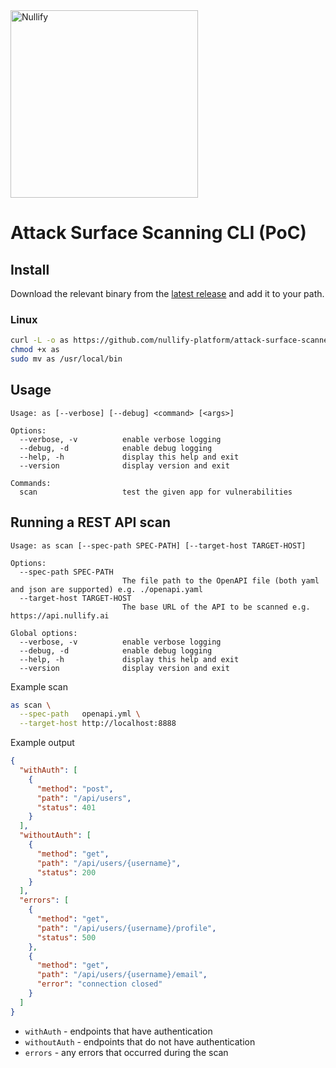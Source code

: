 <a href="https://nullify.ai">
  <img src="https://uploads-ssl.webflow.com/6492db86d53f84f396b6623d/64dad6c12b98dee05eb08088_nullify%20logo.png" alt="Nullify" width="300"/>
</a>

# Attack Surface Scanning CLI (PoC)

## Install

Download the relevant binary from the
[latest release](https://github.com/nullify-platform/attack-surface-scanner/releases/latest)
and add it to your path.

### Linux

```sh
curl -L -o as https://github.com/nullify-platform/attack-surface-scanner/releases/latest/download/as_linux_amd64
chmod +x as
sudo mv as /usr/local/bin
```

## Usage

```
Usage: as [--verbose] [--debug] <command> [<args>]

Options:
  --verbose, -v          enable verbose logging
  --debug, -d            enable debug logging
  --help, -h             display this help and exit
  --version              display version and exit

Commands:
  scan                   test the given app for vulnerabilities
```

## Running a REST API scan

```
Usage: as scan [--spec-path SPEC-PATH] [--target-host TARGET-HOST]

Options:
  --spec-path SPEC-PATH
                         The file path to the OpenAPI file (both yaml and json are supported) e.g. ./openapi.yaml
  --target-host TARGET-HOST
                         The base URL of the API to be scanned e.g. https://api.nullify.ai

Global options:
  --verbose, -v          enable verbose logging
  --debug, -d            enable debug logging
  --help, -h             display this help and exit
  --version              display version and exit
```

Example scan

```sh
as scan \
  --spec-path   openapi.yml \
  --target-host http://localhost:8888
```

Example output

```json
{
  "withAuth": [
    {
      "method": "post",
      "path": "/api/users",
      "status": 401
    }
  ],
  "withoutAuth": [
    {
      "method": "get",
      "path": "/api/users/{username}",
      "status": 200
    }
  ],
  "errors": [
    {
      "method": "get",
      "path": "/api/users/{username}/profile",
      "status": 500
    },
    {
      "method": "get",
      "path": "/api/users/{username}/email",
      "error": "connection closed"
    }
  ]
}
```

- `withAuth` - endpoints that have authentication
- `withoutAuth` - endpoints that do not have authentication
- `errors` - any errors that occurred during the scan
